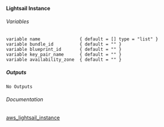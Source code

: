 ####  Lightsail Instance


###### Variables
```
variable name               { default = [] type = "list" }
variable bundle_id          { default = "" }
variable blueprint_id       { default = "" }
variable key_pair_name      { default = "" }
variable availability_zone  { default = "" }
```

##### Outputs
```
No Outputs
```

###### Documentation
[aws_lightsail_instance](https://www.terraform.io/docs/providers/aws/r/lightsail_instance.html)
